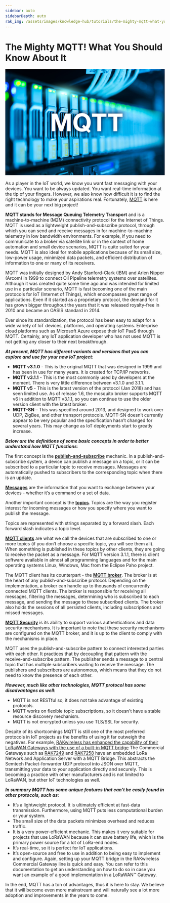 ```yaml
---
sidebar: auto
sidebarDepth: auto
rak_img: /assets/images/knowledge-hub/tutorials/the-mighty-mqtt-what-you-should-know-about-it/overview.jpg
---
```


# The Mighty MQTT! What You Should Know About It

![The Mighty MQTT!](/assets/images/knowledge-hub/tutorials/the-mighty-mqtt-what-you-should-know-about-it/overview.jpg)

As a player in the IoT world, we know you want fast messaging with your devices. You want to be always updated. You want real-time information at the tip of your fingers. However, we also know how difficult it is to find the right technology to make your aspirations real. Fortunately, [MQTT](http://mqtt.org/) is here and it can be your next big project!

**MQTT stands for Message Queuing Telemetry Transport** and is a machine-to-machine (M2M) connectivity protocol for the Internet of Things. MQTT is used as a lightweight publish-and-subscribe protocol, through which you can send and receive messages in for machine-to-machine telemetry in low bandwidth environments. For example, if you need to communicate to a broker via satellite link or in the context of home automation and small device scenarios, MQTT is quite suited for your needs. MQTT is also ideal for mobile applications because of its small size, low-power usage, minimized data packets, and efficient distribution of information to one or many of its receivers.

MQTT was initially designed by Andy Stanford-Clark (IBM) and Arlen Nipper (Arcom) in 1999 to connect Oil Pipeline telemetry systems over satellites. Although it was created quite some time ago and was intended for limited use in a particular scenario, MQTT is fast becoming one of the main protocols for IoT (Internet of Things), which encompasses great range of applications. Even if it started as a proprietary protocol, the demand for it has grown bigger throughout the years that it was released royalty-free in 2010 and became an OASIS standard in 2014.

Ever since its standardization, the protocol has been easy to adapt for a wide variety of IoT devices, platforms, and operating systems. Enterprise cloud platforms such as Microsoft Azure expose their IoT PaaS through MQTT. Certainly, any IoT application developer who has not used MQTT is not getting any closer to their next breakthrough.

<rk-img
  src="/assets/images/knowledge-hub/tutorials/the-mighty-mqtt-what-you-should-know-about-it/mqtt-founders.jpg"
  figure-number="1"
  caption="Arlen Nipper and Andy Stanford-Clark, the fathers of MQTT, during MQTT's 10th year anniversary. Photo credits to Tony Whitmore"
/>

_**At present, MQTT has different variants and versions that you can explore and use for your new IoT project**_:

* <b>MQTT v3.1.0</b> - This is the original MQTT that was designed in 1999 and has been in use for many years. It is created for TCP/IP networks.
* <b>MQTT v3.1.1</b> - This is the most commonly used by developers at the moment. There is very little difference between v3.1.0 and 3.1.1.
* <b>MQTT v5</b> - This is the latest version of the protocol (Jan 2018) and has seen limited use. As of release 1.6, the mosquito broker supports MQTT v6 in addition to MQTT v3.1.1, so you can continue to use the older version client with the latest broker.
* <b>MQTT-SN</b> – This was specified around 2013, and designed to work over UDP, ZigBee, and other transport protocols. MQTT-SN doesn’t currently appear to be very popular and the specification hasn’t changed for several years. This may change as IoT deployments start to greatly increase.

_<b>Below are the definitions of some basic concepts in order to better understand how MQTT functions</b>_:

The first concept is the <u><b>publish-and-subscribe</b></u> mechanic. In a publish-and-subscribe system, a device can publish a message on a topic, or it can be subscribed to a particular topic to receive messages. Messages are automatically pushed to subscribers to the corresponding topic when there is an update.

<rk-img
  src="/assets/images/knowledge-hub/tutorials/the-mighty-mqtt-what-you-should-know-about-it/mqtt-flow.png"
  figure-number="2"
  caption="MQTT Flow"
/>

<u><b>Messages</b></u> are the information that you want to exchange between your devices - whether it’s a command or a set of data.

Another important concept is the <u><b>topics</b></u>. Topics are the way you register interest for incoming messages or how you specify where you want to publish the message.

Topics are represented with strings separated by a forward slash. Each forward slash indicates a topic level.

<u><b>MQTT clients</b></u> are what we call the devices that are subscribed to one or more topics (if you don’t choose a specific topic, you will see them all). When something is published in these topics by other clients, they are going to receive the packet as a message. For MQTT version 3.1.1, there is client software available in almost all programming languages and for the main operating systems Linux, Windows, Mac from the Eclipse Paho project.

The MQTT client has its counterpart - the <u><b>MQTT broker</b></u>. The broker is at the heart of any publish-and-subscribe protocol. Depending on the implementation, a broker can handle up to thousands of concurrently connected MQTT clients. The broker is responsible for receiving all messages, filtering the messages, determining who is subscribed to each message, and sending the message to these subscribed clients. The broker also holds the sessions of all persisted clients, including subscriptions and missed messages.

<u><b>MQTT Security</b></u> is its ability to support various authentications and data security mechanisms. It is important to note that these security mechanisms are configured on the MQTT broker, and it is up to the client to comply with the mechanisms in place.

MQTT uses the publish-and-subscribe pattern to connect interested parties with each other. It practices that by decoupling that pattern with the receive-and-subscribe pattern. The publisher sends a message to a central topic that has multiple subscribers waiting to receive the message. The publishers and subscribers are autonomous, which means that they do not need to know the presence of each other.

_<b>However, much like other technologies, MQTT protocol has some disadvantages as well</b>_:

* MQTT is not RESTful so, it does not take advantage of existing protocols.
* MQTT works on flexible topic subscriptions, so it doesn't have a stable resource discovery mechanism.
* MQTT is not encrypted unless you use TLS/SSL for security.

Despite of its shortcomings MQTT is still one of the most preferred protocols in IoT projects as the benefits of using it far outweigh the negatives. For example, [RAKwireless has enhanced the capability of their LoRaWAN Gateways with the use of a built-in MQTT bridge](https://medium.com/@rakwireless/rakwireless-enhance-their-gatway-capability-with-mqtt-bridge-70aaf43ad7be) The Commercial Gateways such as [RAK7249](https://www.rakwireless.com/en-us/products/lpwan-gateways-and-concentrators/rak7249) and [RAK7258](https://www.rakwireless.com/en-us/products/lpwan-gateways-and-concentrators/rak7258) have an embedded LoRa Network and Application Server with a MQTT Bridge. This abstracts the Semtech Packet-forwarder UDP protocol into JSON over MQTT, transmitting your data to your application directly and securely. This is becoming a practice with other manufacturers and is not limited to LoRaWAN, but other IoT technologies as well.

_<b>In summary MQTT has some unique features that can’t be easily found in other protocols, such as</b>_:

* It’s a lightweight protocol. It is ultimately efficient at fast-data transmission. Furthermore, using MQTT puts less computational burden or your system.
* The small size of the data packets minimizes overhead and reduces traffic.
* It is a very power-efficient mechanic. This makes it very suitable for projects that use LoRaWAN because it can save battery life, which is the primary power source for a lot of LoRa-end nodes.
* It’s real-time, so it is perfect for IoT applications.
* It’s open-source and free to use in addition to being easy to implement and configure. Again, setting up your MQTT bridge in the RAKwireless Commercial Gateway line is quick and easy. You can refer to this documentation to get an understanding on how to do so in case you want an example of a good implementation in a LoRaWAN™ Gateway.

In the end, MQTT has a ton of advantages, thus it is here to stay. We believe that it will become even more mainstream and will naturally see a lot more adoption and improvements in the years to come.